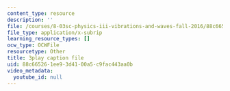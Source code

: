 ```yaml
---
content_type: resource
description: ''
file: /courses/8-03sc-physics-iii-vibrations-and-waves-fall-2016/88c665261ee93d4100a5c9fac443aa0b_VkbtIDSHfSc.srt
file_type: application/x-subrip
learning_resource_types: []
ocw_type: OCWFile
resourcetype: Other
title: 3play caption file
uid: 88c66526-1ee9-3d41-00a5-c9fac443aa0b
video_metadata:
  youtube_id: null
---
```


